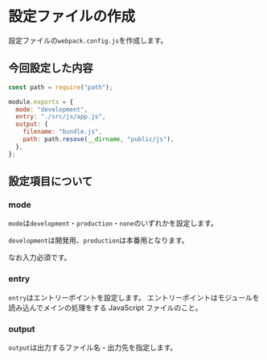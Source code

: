 # 設定ファイルの作成

設定ファイルの`webpack.config.js`を作成します。

## 今回設定した内容

```js
const path = require("path");

module.exports = {
  mode: "development",
  entry: "./src/js/app.js",
  output: {
    filename: "bundle.js",
    path: path.resove(__dirname, "public/js"),
  },
};
```

## 設定項目について

### mode

`mode`は`development`・`production`・`none`のいずれかを設定します。

`development`は開発用、`production`は本番用となります。

なお入力必須です。

### entry

`entry`はエントリーポイントを設定します。
エントリーポイントはモジュールを読み込んでメインの処理をする JavaScript ファイルのこと。

### output

`output`は出力するファイル名・出力先を指定します。
